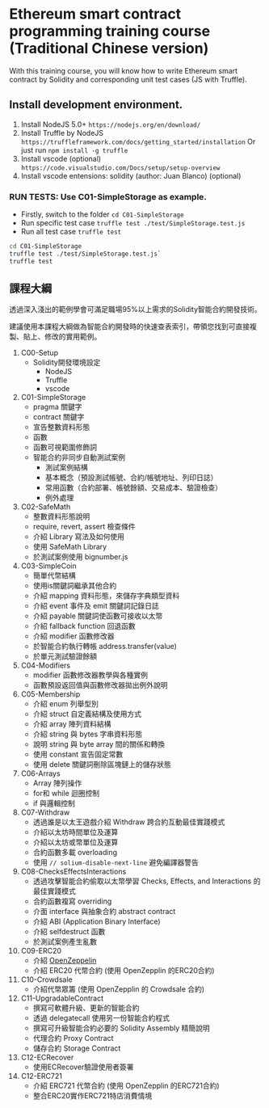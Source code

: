 # Ethereum smart contract programming training course (Traditional Chinese version)

With this training course, you will know how to write Ethereum smart contract by Solidity and corresponding unit test cases (JS with Truffle).

## Install development environment.

1. Install NodeJS 5.0+
`https://nodejs.org/en/download/`
2. Install Truffle by NodeJS
`https://truffleframework.com/docs/getting_started/installation`
Or just run `npm install -g truffle`
3. Install vscode (optional)
`https://code.visualstudio.com/Docs/setup/setup-overview`
4. Install vscode entensions: solidity (author: Juan Blanco) (optional)

### RUN TESTS: Use C01-SimpleStorage as example.
- Firstly, switch to the folder
`cd C01-SimpleStorage`
- Run specific test case
`truffle test ./test/SimpleStorage.test.js`
- Run all test case
`truffle test`

```sh
cd C01-SimpleStorage
truffle test ./test/SimpleStorage.test.js`
truffle test
```

## 課程大綱

透過深入淺出的範例學會可滿足職場95%以上需求的Solidity智能合約開發技術。

建議使用本課程大綱做為智能合約開發時的快速查表索引，帶領您找到可直接複製、貼上、修改的實用範例。

1. C00-Setup
    - Solidity開發環境設定
        - NodeJS
        - Truffle
        - vscode
2. C01-SimpleStorage
    - pragma 關鍵字
    - contract 關鍵字
    - 宣告整數資料形態
    - 函數
    - 函數可視範圍修飾詞
    - 智能合約非同步自動測試案例
        - 測試案例結構
        - 基本概念（預設測試帳號、合約/帳號地址、列印日誌）
        - 常用函數（合約部署、帳號餘額、交易成本、驗證檢查）
        - 例外處理
3. C02-SafeMath
    - 整數資料形態說明
    - require, revert, assert 檢查條件
    - 介紹 Library 寫法及如何使用
    - 使用 SafeMath Library
    - 於測試案例使用 bignumber.js
4. C03-SimpleCoin
    - 簡單代幣結構
    - 使用is關鍵詞繼承其他合約
    - 介紹 mapping 資料形態，來儲存字典類型資料
    - 介紹 event 事件及 emit 關鍵詞記錄日誌
    - 介紹 payable 關鍵詞使函數可接收以太幣
    - 介紹 fallback function 回退函數
    - 介紹 modifier 函數修改器
    - 於智能合約執行轉帳 address.transfer(value)
    - 於單元測試驗證餘額
5. C04-Modifiers
    - modifier 函數修改器教學與各種實例
    - 函數預設返回值與函數修改器拋出例外說明
6. C05-Membership
    - 介紹 enum 列舉型別
    - 介紹 struct 自定義結構及使用方式
    - 介紹 array 陣列資料結構
    - 介紹 string 與 bytes 字串資料形態
    - 說明 string 與 byte array 間的關係和轉換
    - 使用 constant 宣告固定常數
    - 使用 delete 關鍵詞刪除區塊鏈上的儲存狀態
7. C06-Arrays
    - Array 陣列操作
    - for和 while 迴圈控制
    - if 與邏輯控制
8. C07-Withdraw
    - 透過誰是以太王遊戲介紹 Withdraw 跨合約互動最佳實踐模式
    - 介紹以太坊時間單位及運算
    - 介紹以太坊或幣單位及運算
    - 合約函數多載 overloading
    - 使用 `// solium-disable-next-line` 避免編譯器警告
9. C08-ChecksEffectsInteractions
    - 透過攻擊智能合約偷取以太幣學習 Checks, Effects, and Interactions 的最佳實踐模式
    - 合約函數複寫 overriding
    - 介面 interface 與抽象合約 abstract contract
    - 介紹 ABI (Application Binary Interface)
    - 介紹 selfdestruct 函數
    - 於測試案例產生亂數
10. C09-ERC20
    - 介紹 [OpenZeppelin](https://github.com/OpenZeppelin/openzeppelin-solidity)
    - 介紹 ERC20 代幣合約 (使用 OpenZepplin 的ERC20合約)
11. C10-Crowdsale
    - 介紹代幣眾籌 (使用 OpenZepplin 的 Crowdsale 合約)
12. C11-UpgradableContract
    - 撰寫可軟體升級、更新的智能合約
    - 透過 delegatecall 使用另一份智能合約程式
    - 撰寫可升級智能合約必要的 Solidity Assembly 精簡說明
    - 代理合約 Proxy Contract
    - 儲存合約 Storage Contract
13. C12-ECRecover
    - 使用ECRecover驗證使用者簽署
14. C12-ERC721
    - 介紹 ERC721 代幣合約 (使用 OpenZepplin 的ERC721合約)
    - 整合ERC20實作ERC721特店消費情境
